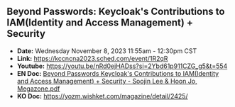 
## Beyond Passwords: Keycloak's Contributions to IAM(Identity and Access Management) + Security
- **Date:** Wednesday November 8, 2023 11:55am - 12:30pm CST
- **Link:** https://kccncna2023.sched.com/event/1R2qR
- **Youtube:** https://youtu.be/nRd0ejHADss?si=2Ybd61p911CZG_g5&t=554
- **EN Doc:** [Beyond Passwords Keycloak's Contributions to IAM(Identity and Access Management) + Security - Soojin Lee & Hoon Jo, Megazone.pdf](Beyond%20Passwords%20Keycloak's%20Contributions%20to%20IAM(Identity%20and%20Access%20Management)%20%2B%20Security%20-%20Soojin%20Lee%20%26%20Hoon%20Jo%2C%20Megazone.pdf)
- **KO Doc:** https://yozm.wishket.com/magazine/detail/2425/

